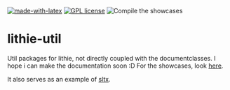 [![made-with-latex](https://img.shields.io/badge/Made%20with-LaTeX-1f425f.svg)](https://www.latex-project.org/) [![GPL license](https://img.shields.io/badge/License-GPL-blue.svg)](http://perso.crans.org/besson/LICENSE.html)
![Compile the showcases](https://github.com/EagleoutIce/lithie-util/workflows/Compile%20the%20showcases/badge.svg)
# lithie-util
Util packages for lithie, not directly coupled with the documentclasses.
I hope i can make the documentation soon :D For the showcases, look [here](https://github.com/EagleoutIce/lithie-util/tree/gh-pages).

It also serves as an example of [sltx](https://github.com/EagleoutIce/sltx).
